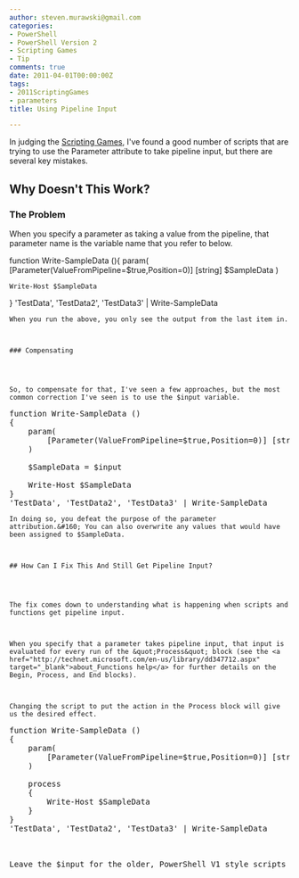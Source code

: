 ```yaml
---
author: steven.murawski@gmail.com
categories:
- PowerShell
- PowerShell Version 2
- Scripting Games
- Tip
comments: true
date: 2011-04-01T00:00:00Z
tags:
- 2011ScriptingGames
- parameters
title: Using Pipeline Input

---
```


In judging the <a href="http://bit.ly/2011sgall" target="_blank">Scripting Games</a>, I've found a good number of scripts that are trying to use the Parameter attribute to take pipeline input, but there are several key mistakes.



## Why Doesn't This Work?




### The Problem




When you specify a parameter as taking a value from the pipeline, that parameter name is the variable name that you refer to below.&#160; 



function Write-SampleData (){
    param(
        [Parameter(ValueFromPipeline=$true,Position=0)] [string] $SampleData
    )

    Write-Host $SampleData
}
'TestData', 'TestData2', 'TestData3' | Write-SampleData</pre>

    
    When you run the above, you only see the output from the last item in.
    

    
    ### Compensating
    
    

    
    So, to compensate for that, I've seen a few approaches, but the most common correction I've seen is to use the $input variable. 
    
<pre lang="powershell">function Write-SampleData ()
{
    param(
        [Parameter(ValueFromPipeline=$true,Position=0)] [string] $SampleData
    )

    $SampleData = $input

    Write-Host $SampleData
}
'TestData', 'TestData2', 'TestData3' | Write-SampleData</pre>

    
    In doing so, you defeat the purpose of the parameter attribution.&#160; You can also overwrite any values that would have been assigned to $SampleData.
    

    
    ## How Can I Fix This And Still Get Pipeline Input?
    
    

    
    The fix comes down to understanding what is happening when scripts and functions get pipeline input.
    

    
    When you specify that a parameter takes pipeline input, that input is evaluated for every run of the &quot;Process&quot; block (see the <a href="http://technet.microsoft.com/en-us/library/dd347712.aspx" target="_blank">about_Functions help</a> for further details on the Begin, Process, and End blocks).
    

    
    Changing the script to put the action in the Process block will give us the desired effect.
    
<pre lang="powershell">function Write-SampleData ()
{
    param(
        [Parameter(ValueFromPipeline=$true,Position=0)] [string] $SampleData
    )

    process
    {
        Write-Host $SampleData
    }
}
'TestData', 'TestData2', 'TestData3' | Write-SampleData



Leave the $input for the older, PowerShell V1 style scripts and use the Process block and the ValueFromPipeline or ValueFromPipelineByPropertyName.

